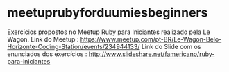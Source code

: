 # meetuprubyforduumiesbeginners

Exercícios propostos no Meetup Ruby para Iniciantes realizado pela Le Wagon.
Link do Meetup : https://www.meetup.com/pt-BR/Le-Wagon-Belo-Horizonte-Coding-Station/events/234944133/
Link do Slide com os enunciados dos exercícios : http://www.slideshare.net/famericano/ruby-para-iniciantes
